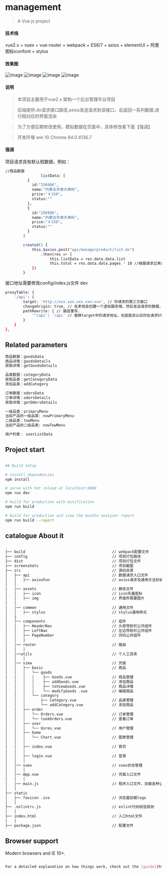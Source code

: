 # management

> A Vue.js project

#### 技术栈

vue2.x + vuex + vue-router + webpack + ES6/7 + axios + elementUI + 阿里图标iconfont + stylus

#### 效果图

![image](https://github.com/ly97721/vue-element-admin/blob/master/screenshots/%E5%93%81%E7%B1%BB%E7%AE%A1%E7%90%86.png)
![image](图片的网络地址)
![image](图片的网络地址)
![image](图片的网络地址)

#### 说明

>  本项目主要用于vue2.x 架构一个后台管理平台项目

>  后端提供.do请求接口路径,axios发送请求到该接口，会返回一系列数据,进行相对应的界面渲染

>  为了方便后期修改使用，模拟数据在页面中，具体修改看下面【强调】

>  开发环境 win 10  Chrome 84.0.4136.7

#### 强调

项目请求具有默认假数据，例如：
``` bash
//商品数据
				listData: [
          {
            id:"256986",
            name:"内蒙古华章大棉袄",
            price:"￥158",
            status:""
          },
          {
            id:"256986",
            name:"内蒙古华章大棉袄",
            price:"￥158",
            status:""
          }
        ]

        created() {
        	this.$axios.post("api/manage/product/list.do")
        		.then(res => {
        			this.listData = res.data.data.list
        			this.total = res.data.data.pages * 10 //根据请求过来的数据改变页码数
        	})
        }
```
接口地址需要修改config/index.js文件 dev
``` bash
proxyTable: {
    '/api': {
        target: 'http://xxx.xxx.xxx.xxx:xxx', // 你请求的第三方接口
        changeOrigin: true, // 在本地会创建一个虚拟服务端，然后发送请求的数据，并同时接收请求的数据，这样服务端和服务端进行数据的交互就不会有跨域问题
        pathRewrite: { // 路径重写，
            '^/api': '/api' // 替换target中的请求地址，也就是说以后你在请求http://api.jisuapi.com/XXXXX这个地址的时候直接写成/api即可。
        }
    }
},

```

## Related parameters

``` bash
商品数据：goodsData 
商品详情：goodsDetails 
获取详情：getGoodsDetails 

品类数据：categoryData 
获取品类：getCategoryData 
添加品类：addCategory

订单数据：odersData
订单详情：odersDetails
获取详情：getOdersDetails

一级品类：primaryMenu 
当前产品的一级品类: nowPrimaryMenu 
二级品类：towMenu 
当前产品的二级品类: nowTowMenu 

用户列表： userListData

```

## Project start

``` bash

## Build Setup

# install dependencies
npm install

# serve with hot reload at localhost:8080
npm run dev

# build for production with minification
npm run build

# build for production and view the bundle analyzer report
npm run build --report


```
## catalogue About it

``` bash
.
├── build                                       // webpack配置文件
├── config                                      // 项目打包路径
├── dist                                        // 项目打包文件
├── screenshots                                 // 项目截图
├── src                                         // 源码目录
│   ├── api                                     // 数据请求入口文件
│   │   ├── axiosFun                            // axios请求及通用方法封装
│   │
│   │── assets                                  // 静态文件
│   │   ├── icon                                // icon矢量图标
│   │   ├── img                                 // 界面所需要图片
│   │
│   │── common                                  // 通用文件
│   │   ├── stylus                              // stylus通用样式
│   ├
│   │── components                              // 组件
│   │   ├── HeaderNav                           // 头部导航栏公共组件
│   │   ├── LeftNav                             // 左边导航栏公共组件
│   │   ├── PageNumber                          // 页码公共组件
│   │   ├
│   │── router                                  // 路由
│   │   │
│   │──utils                                    // 个人工具库
│   │   │
│   │── view                                    // 页面
│   │   ├── basic                               // 商品
│   │   │   └── goods
│   │   │   │    ├── Goods.vue                  // 商品管理
│   │   │   │    ├── addGoods.vue               // 添加商品
│   │   │   │    ├── toViewGoods.vue            // 商品详情
│   │   │   │    └── modifyGoods .vue           // 编辑商品
│   │   │   └── category
│   │   │       ├── Category.vue                // 品类管理
│   │   │       └── addCategory.vue             // 添加商品
│   │   ├── order
│   │   │   └── Orders.vue                      // 订单管理
│   │   │   └── lookOrders.vue                  // 查看订单
│   │   ├── user
│   │   │   └── Usres.vue                       // 用户管理
│   │   ├── home
│   │   │   └── Chart.vue                       // 图表管理
│   │   │
│   │   ├── index.vue                           // 首页
│   │   │
│   │   ├── login.vue                           // 登录
│   │   │
│   │── vuex                                    // vuex状态管理
│   │   │
│   │── App.vue                                 // 页面入口文件
│   │   │
│   │── main.js                                 // 程序入口文件，加载各种公共组件
│   │
├── static
│   ├── favicon .ico                            // 浏览器加载logo
│   │
├── .eslintrc.js                                // eslint代码校验规则
│   │
├── index.html                                  // 入口html文件
│   │
├── package.json                                // 配置文件


```
## Browser support

Modern browsers and IE 10+.

``` bash

For a detailed explanation on how things work, check out the [guide](http://vuejs-templates.github.io/webpack/) and [docs for vue-loader](http://vuejs.github.io/vue-loader).
